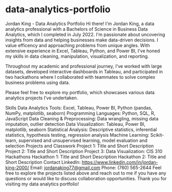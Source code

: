 # data-analytics-portfolio

Jordan King - Data Analytics Portfolio
Hi there! I'm Jordan King, a data analytics professional with a Bachelors of Science in Business Data Analytics, which I completed in July 2022. I'm passionate about uncovering insights from data and helping businesses make data-driven decisions.  I value efficency and approaching problems from unique angles. With extensive experience in Excel, Tableau, Python, and Power BI, I've honed my skills in data cleaning, manipulation, visualization, and reporting.

Throughout my academic and professional journey, I've worked with large datasets, developed interactive dashboards in Tableau, and participated in two hackathons where I collaborated with teammates to solve complex business problems using data.

Please feel free to explore my portfolio, which showcases various data analytics projects I've undertaken.

Skills
Data Analytics Tools: Excel, Tableau, Power BI, Python (pandas, NumPy, matplotlib, seaborn)
Programming Languages: Python, SQL, R, JavaScript
Data Cleaning & Preprocessing: Data wrangling, missing data imputation, outlier detection
Data Visualization: Tableau, Power BI, matplotlib, seaborn
Statistical Analysis: Descriptive statistics, inferential statistics, hypothesis testing, regression analysis
Machine Learning: Scikit-learn, supervised and unsupervised learning, model evaluation and selection
Projects and Classwork
Project 1: Title and Short Description
Project 2: Title and Short Description
Project 3: Data Visualization: CIS 310
Hackathons
Hackathon 1: Title and Short Description
Hackathon 2: Title and Short Description
Contact
LinkedIn: https://www.linkedin.com/in/jordan-king-2000/
Email: jordanaking77@gmail.com
Phone: (760) 565-2644
Feel free to explore the projects listed above and reach out to me if you have any questions or would like to discuss collaboration opportunities. Thank you for visiting my data analytics portfolio!
